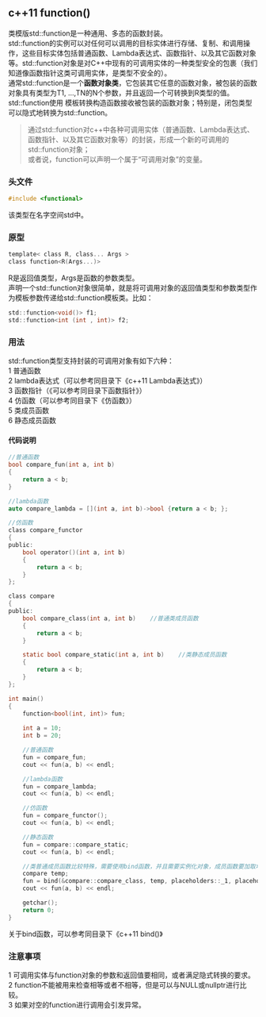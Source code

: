 ## c++11 function()
类模版std::function是一种通用、多态的函数封装。   
std::function的实例可以对任何可以调用的目标实体进行存储、复制、和调用操作，这些目标实体包括普通函数、Lambda表达式、函数指针、以及其它函数对象等。std::function对象是对C++中现有的可调用实体的一种类型安全的包裹（我们知道像函数指针这类可调用实体，是类型不安全的）。    
通常std::function是一个**函数对象类**，它包装其它任意的函数对象，被包装的函数对象具有类型为T1, …,TN的N个参数，并且返回一个可转换到R类型的值。std::function使用 模板转换构造函数接收被包装的函数对象；特别是，闭包类型可以隐式地转换为std::function。   
> 通过std::function对c++中各种可调用实体（普通函数、Lambda表达式、函数指针、以及其它函数对象等）的封装，形成一个新的可调用的std::function对象；   
> 或者说，function可以声明一个属于“可调用对象”的变量。   
### 头文件
```c
#include <functional>   
```   
该类型在名字空间std中。   
### 原型
```c
template< class R, class... Args >   
class function<R(Args...)>   
```   
R是返回值类型，Args是函数的参数类型。    
声明一个std::function对象很简单，就是将可调用对象的返回值类型和参数类型作为模板参数传递给std::function模板类。比如：   
```c
std::function<void()> f1;
std::function<int (int , int)> f2;
```   
### 用法
std::function类型支持封装的可调用对象有如下六种：   
1 普通函数   
2 lambda表达式（可以参考同目录下《c++11 Lambda表达式》）  
3 函数指针（《可以参考同目录下函数指针》）   
4 仿函数（可以参考同目录下《仿函数》）   
5 类成员函数  
6 静态成员函数   
#### 代码说明
```c
//普通函数
bool compare_fun(int a, int b)
{
	return a < b;
}

//lambda函数
auto compare_lambda = [](int a, int b)->bool {return a < b; };

//仿函数
class compare_functor
{
public:
	bool operator()(int a, int b)
	{
		return a < b;
	}
};

class compare
{
public:
	bool compare_class(int a, int b)	//普通类成员函数
	{
		return a < b;
	}

	static bool compare_static(int a, int b)	//类静态成员函数
	{
		return a < b;
	}
};

int main()
{
	function<bool(int, int)> fun;
	
	int a = 10;
	int b = 20;

	//普通函数
	fun = compare_fun;
	cout << fun(a, b) << endl;

	//lambda函数
	fun = compare_lambda;
	cout << fun(a, b) << endl;

	//仿函数
	fun = compare_functor();
	cout << fun(a, b) << endl;

	//静态函数
	fun = compare::compare_static;
	cout << fun(a, b) << endl;

	//类普通成员函数比较特殊，需要使用bind函数，并且需要实例化对象，成员函数要加取地址符
	compare temp;
	fun = bind(&compare::compare_class, temp, placeholders::_1, placeholders::_2);
	cout << fun(a, b) << endl;

	getchar();
	return 0;
}
```
关于bind函数，可以参考同目录下《c++11 bind()》   
### 注意事项
1 可调用实体与function对象的参数和返回值要相同，或者满足隐式转换的要求。    
2 function不能被用来检查相等或者不相等，但是可以与NULL或nullptr进行比较。  
3 如果对空的function进行调用会引发异常。   